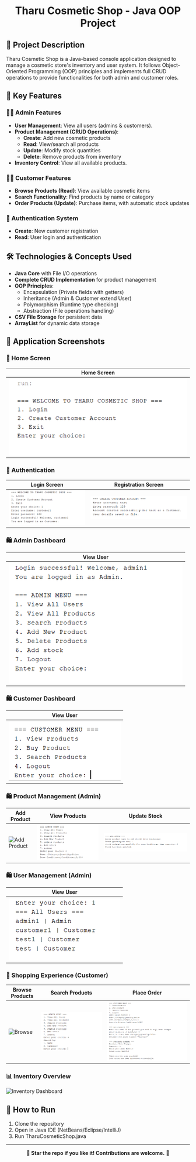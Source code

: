 <h1 align="center">Tharu Cosmetic Shop - Java OOP Project</h1>

<h2>📝 Project Description</h2>
<p>Tharu Cosmetic Shop is a Java-based console application designed to manage a cosmetic store's inventory and user system. It follows Object-Oriented Programming (OOP) principles and implements full CRUD operations to provide functionalities for both admin and customer roles.</p>

<h2>🔹 Key Features</h2>

<h3>👨‍💼 Admin Features</h3>
<ul>
  <li><strong>User Management</strong>: View all users (admins & customers).</li>
  <li><strong>Product Management (CRUD Operations)</strong>:
    <ul>
      <li><strong>Create</strong>: Add new cosmetic products</li>
      <li><strong>Read</strong>: View/search all products</li>
      <li><strong>Update</strong>: Modify stock quantities</li>
      <li><strong>Delete</strong>: Remove products from inventory</li>
    </ul>
  </li>
  <li><strong>Inventory Control</strong>: View all available products.</li>
</ul>

<h3>👩‍💼 Customer Features</h3>
<ul>
  <li><strong>Browse Products (Read)</strong>: View available cosmetic items</li>
  <li><strong>Search Functionality</strong>: Find products by name or category</li>
  <li><strong>Order Products (Update)</strong>: Purchase items, with automatic stock updates</li>
</ul>

<h3>🔐 Authentication System</h3>
<ul>
  <li><strong>Create</strong>: New customer registration</li>
  <li><strong>Read</strong>: User login and authentication</li>
</ul>

<h2>🛠️ Technologies & Concepts Used</h2>
<ul>
  <li><strong>Java Core</strong> with File I/O operations</li>
  <li><strong>Complete CRUD Implementation</strong> for product management</li>
  <li><strong>OOP Principles</strong>:
    <ul>
      <li>Encapsulation (Private fields with getters)</li>
      <li>Inheritance (Admin & Customer extend User)</li>
      <li>Polymorphism (Runtime type checking)</li>
      <li>Abstraction (File operations handling)</li>
    </ul>
  </li>
  <li><strong>CSV File Storage</strong> for persistent data</li>
  <li><strong>ArrayList</strong> for dynamic data storage</li>
</ul>

## 📸 Application Screenshots
### 🔐 Home Screen
| Home Screen | 
|--------------|
| ![Login](Screenshots_application/home.png) | 

### 🔐 Authentication
| Login Screen | Registration Screen |
|--------------|---------------------|
| ![Login](Screenshots_application/login.png) | ![Register](Screenshots_application/register.png) |

### 🛍️ Admin Dashboard
| View User | 
|-------------|
| ![Add Product](Screenshots_application/adminPanel.png) |

### 🛍️ Customer Dashboard
| View User | 
|-------------|
| ![Add Product](Screenshots_application/customer.png) |

### 🛍️ Product Management (Admin)
| Add Product | View Products | Update Stock |
|-------------|---------------|--------------|
| ![Add Product](Screenshots_application/admin_add.png) | ![Product List](Screenshots_application/View.png) | ![Stock Update](Screenshots_application/addstock.png) |

### 🛍️ User Management (Admin)
| View User | 
|-------------|
| ![Add Product](Screenshots_application/user.png) |

### 🛒 Shopping Experience (Customer)
| Browse Products | Search Products | Place Order |
|-----------------|-----------------|-------------|
| ![Browse](Screenshots_application/customerview.png.png) | ![Search](Screenshots_application/SearchProduct.png) | ![Order](Screenshots_application/Order.png) |

### 📊 Inventory Overview
![Inventory Dashboard](screenshots/inventory.png)

<h2>🚀 How to Run</h2>
<ol>
  <li>Clone the repository</li>
  <li>Open in Java IDE (NetBeans/Eclipse/IntelliJ)</li>
  <li>Run TharuCosmeticShop.java</li>
</ol>

<hr>
<p align="center"><strong>🌟 Star the repo if you like it! Contributions are welcome.</strong> 🚀</p>
